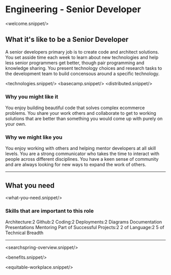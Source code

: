 # Engineering - Senior Developer
<welcome.snippet/>

## What it's like to be a Senior Developer
A senior developers primary job is to create code and architect solutions.  
You set asside time each week to learn about new technologies and help less senior programmers get better, though pair programming and knowledge sharing.
You present technology choices and research tasks to the development team to build concensous around a specific technology.

<technologies.snippet/>
<basecamp.snippet/>
<distributed.snippet/>

### Why you might like it
You enjoy building beautiful code that solves complex ecommerce problems.  You share your work others and collaborate to get to working solutions that are
better than something you would come up with purely on your own.

### Why we might like you
You enjoy working with others and helping mentor developers at all skill levels.  You are a strong communicator who takes the time to interact with people across different disciplines. You have a keen sense of community and are always looking for new ways to expand the work of others.

--------------

## What you need

<what-you-need.snippet/>

### Skills that are important to this role

<skills>
Architecture:2
Github:2 
Coding:2 
Deployments:2
Diagrams 
Documentation 
Presentations 
Mentoring 
Part of Successful Projects:2
2 of Language:2
5 of Technical Breadth
</skills>

<inherit doc="engineering-developer.md"/>

-----------------

<searchspring-overview.snippet/>

<benefits.snippet/>

<equitable-workplace.snippet/>